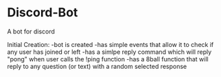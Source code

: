 # Discord-Bot
A bot for discord

Initial Creation:
-bot is created
-has simple events that allow it to check if any user has joined or left
-has a simlpe reply command which will reply "pong" when user calls the !ping function
-has a 8ball function that will reply to any question (or text) with a random selected response
